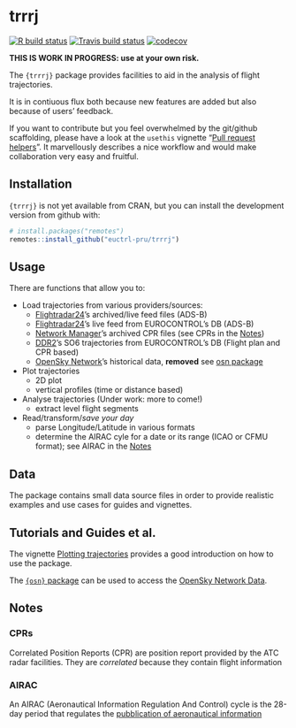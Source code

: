 
<!-- README.md is generated from README.Rmd. Please edit that file -->

# trrrj

<!-- badges: start -->

[![R build
status](https://github.com/euctrl-pru/trrrj/workflows/Render%20README/badge.svg)](https://github.com/euctrl-pru/trrrj/actions)
[![Travis build
status](https://travis-ci.org/euctrl-pru/trrrj.svg?branch=master)](https://travis-ci.org/euctrl-pru/trrrj)
[![codecov](https://codecov.io/gh/euctrl-pru/trrrj/branch/master/graph/badge.svg)](https://codecov.io/gh/euctrl-pru/trrrj)
<!-- badges: end -->

**THIS IS WORK IN PROGRESS: use at your own risk.**

The `{trrrj}` package provides facilities to aid in the analysis of
flight trajectories.

It is in contiuous flux both because new features are added but also
because of users’ feedback.

If you want to contribute but you feel overwhelmed by the git/github
scaffolding, please have a look at the `usethis` vignette “[Pull request
helpers](https://usethis.r-lib.org/articles/articles/pr-functions.html)”.
It marvellously describes a nice workflow and would make collaboration
very easy and fruitful.

## Installation

`{trrrj}` is not yet available from CRAN, but you can install the
development version from github with:

``` r
# install.packages("remotes")
remotes::install_github("euctrl-pru/trrrj")
```

## Usage

There are functions that allow you to:

  - Load trajectories from various providers/sources:
      - [Flightradar24](https://www.flightradar24.com/ "Flightradar24")’s
        archived/live feed files (ADS-B)
      - [Flightradar24](https://www.flightradar24.com/ "Flightradar24")’s
        live feed from EUROCONTROL’s DB (ADS-B)
      - [Network
        Manager](https://www.eurocontrol.int/network-manager "Network Manager - EUROCONTROL")’s
        archived CPR files (see CPRs in the [Notes](#notes))
      - [DDR2](https://www.eurocontrol.int/ddr "Demand Data Repository - EUROCONTROL")’s
        SO6 trajectories from EUROCONTROL’s DB (Flight plan and CPR
        based)
      - [OpenSky
        Network](https://opensky-network.org/ "OpenSky Network")’s
        historical data, **removed** see [osn
        package](https://github.com/espinielli/osn)
  - Plot trajectories
      - 2D plot
      - vertical profiles (time or distance based)
  - Analyse trajectories (Under work: more to come\!)
      - extract level flight segments
  - Read/transform/*save your day*
      - parse Longitude/Latitude in various formats
      - determine the AIRAC cyle for a date or its range (ICAO or CFMU
        format); see AIRAC in the [Notes](#notes)

## Data

The package contains small data source files in order to provide
realistic examples and use cases for guides and vignettes.

## Tutorials and Guides et al.

The vignette [Plotting
trajectories](https://trrrj.ansperformance.eu/articles/trrrj-plotting.html)
provides a good introduction on how to use the package.

The [`{osn}` package](https://github.com/espinielli/osn) can be used to
access the [OpenSky Network Data](osn).

## Notes

### CPRs

Correlated Position Reports (CPR) are position report provided by the
ATC radar facilities. They are *correlated* because they contain flight
information

### AIRAC

An AIRAC (Aeronautical Information Regulation And Control) cycle is the
28-day period that regulates the [pubblication of aeronautical
information](https://en.wikipedia.org/wiki/Aeronautical_Information_Publication "AIP - Aeronautical Information Publication")
